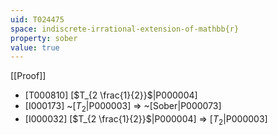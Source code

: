 ```yaml
---
uid: T024475
space: indiscrete-irrational-extension-of-mathbb{r}
property: sober
value: true
---
```

[[Proof]]

* [T000810] [$T_{2 \frac{1}{2}}$|P000004]
* [I000173] ~[$T_2$|P000003] => ~[Sober|P000073]
* [I000032] [$T_{2 \frac{1}{2}}$|P000004] => [$T_2$|P000003]

